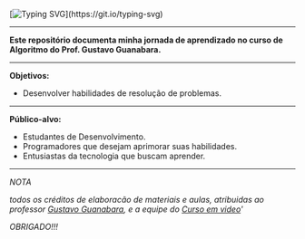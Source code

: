 [![Typing SVG](https://readme-typing-svg.demolab.com?font=Jersey+15&size=40&pause=1000&color=2CC200&random=false&width=435&lines=%3E%3E%3E+ALGORITMO_)](https://git.io/typing-svg)

---

 **Este repositório documenta minha jornada de aprendizado no curso de Algoritmo do Prof. Gustavo Guanabara.**

---
 **Objetivos:**

 - Desenvolver habilidades de resolução de problemas.
---
 **Público-alvo:**

 - Estudantes de Desenvolvimento.
 - Programadores que desejam aprimorar suas habilidades.
 - Entusiastas da tecnologia que buscam aprender.

---
*NOTA*

*todos os créditos de elaboracão de materiais e aulas, atribuidas ao professor [Gustavo Guanabara](https://github.com/gustavoguanabara), e a equipe do [Curso em video](https://www.cursoemvideo.com)'*

*OBRIGADO!!!*
